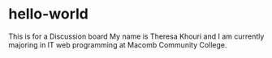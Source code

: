 # hello-world
This is for a Discussion board
My name is Theresa Khouri and I am currently majoring in IT web programming at Macomb Community College. 
